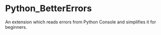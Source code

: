 # Python_BetterErrors
An extension which reads errors from Python Console and simplifies it for beginners.
